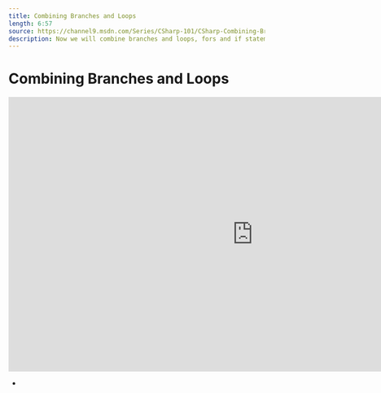 ```yaml
---
title: Combining Branches and Loops
length: 6:57
source: https://channel9.msdn.com/Series/CSharp-101/CSharp-Combining-Branches-and-Loops
description: Now we will combine branches and loops, fors and if statements. As our little application gets more complex and more interesting we'll want to consider how to hold and manipulate data with these new C# and .NET keywords.
---
```

# Combining Branches and Loops

<iframe src="https://channel9.msdn.com/Series/CSharp-101/CSharp-Combining-Branches-and-Loops/player?format=html5" width="960" height="540" allowFullScreen frameBorder="0" title="C#: Combining Branches and Loops [11 of 19] - Microsoft Channel 9 Video"></iframe>

- 
